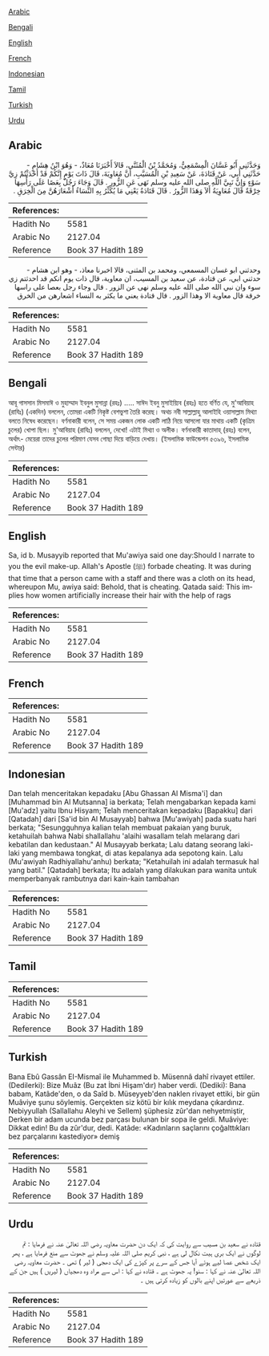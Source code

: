 [Arabic](#arabic)

[Bengali](#bengali)

[English](#english)

[French](#french)

[Indonesian](#indonesian)

[Tamil](#tamil)

[Turkish](#turkish)

[Urdu](#urdu)

## Arabic


<div dir="rtl" lang="ar" style={{fontSize:'larger',backgroundColor:'#f8f9fa',padding:20}}>
وَحَدَّثَنِي أَبُو غَسَّانَ الْمِسْمَعِيُّ، وَمُحَمَّدُ بْنُ الْمُثَنَّى، قَالاَ أَخْبَرَنَا مُعَاذٌ، - وَهُوَ ابْنُ هِشَامٍ - حَدَّثَنِي أَبِي، عَنْ قَتَادَةَ، عَنْ سَعِيدِ بْنِ الْمُسَيَّبِ، أَنَّ مُعَاوِيَةَ، قَالَ ذَاتَ يَوْمٍ إِنَّكُمْ قَدْ أَحْدَثْتُمْ زِيَّ سَوْءٍ وَإِنَّ نَبِيَّ اللَّهِ صلى الله عليه وسلم نَهَى عَنِ الزُّورِ ‏.‏ قَالَ وَجَاءَ رَجُلٌ بِعَصًا عَلَى رَأْسِهَا خِرْقَةٌ قَالَ مُعَاوِيَةُ أَلاَ وَهَذَا الزُّورُ ‏.‏ قَالَ قَتَادَةُ يَعْنِي مَا يُكَثِّرُ بِهِ النِّسَاءُ أَشْعَارَهُنَّ مِنَ الْخِرَقِ ‏.‏
</div>
<div style={{backgroundColor:'#f8f9fa',padding:20, marginBottom: 10}}><table> <thead> <tr> <th>References:</th> <th></th> </tr> </thead> <tbody><tr><td>Hadith No</td><td>5581</td></tr><tr><td>Arabic No</td><td>2127.04</td></tr><tr><td>Reference</td><td>Book 37 Hadith 189</td></tr></tbody></table></div>


<div dir="rtl" lang="ar" style={{fontSize:'larger',backgroundColor:'#f8f9fa',padding:20}}>
وحدثني ابو غسان المسمعي، ومحمد بن المثنى، قالا اخبرنا معاذ، - وهو ابن هشام - حدثني ابي، عن قتادة، عن سعيد بن المسيب، ان معاوية، قال ذات يوم انكم قد احدثتم زي سوء وان نبي الله صلى الله عليه وسلم نهى عن الزور . قال وجاء رجل بعصا على راسها خرقة قال معاوية الا وهذا الزور . قال قتادة يعني ما يكثر به النساء اشعارهن من الخرق
</div>
<div style={{backgroundColor:'#f8f9fa',padding:20, marginBottom: 10}}><table> <thead> <tr> <th>References:</th> <th></th> </tr> </thead> <tbody><tr><td>Hadith No</td><td>5581</td></tr><tr><td>Arabic No</td><td>2127.04</td></tr><tr><td>Reference</td><td>Book 37 Hadith 189</td></tr></tbody></table></div>

## Bengali


<div dir="ltr" lang="bn" style={{fontSize:'larger',backgroundColor:'#f8f9fa',padding:20}}>
আবূ গাসসান মিসমাঈ ও মুহাম্মাদ ইবনুল মুসান্না (রহঃ) ..... সাঈদ ইবনু মুসাইয়্যিব (রহঃ) হতে বর্ণিত যে, মু'আবিয়াহ (রাযিঃ) (একদিন) বললেন, তোমরা একটি নিকৃষ্ট বেশভুশা তৈরি করেছ। অথচ নবী সাল্লাল্লাহু আলাইহি ওয়াসাল্লাম মিথ্যা বলতে নিষেধ করেছেন। বর্ণনাকারী বলেন, সে সময় একজন লোক একটি লাঠি নিয়ে আসলো যার মাথায় একটি (কৃত্রিম চুলের) খোপা ছিল। মু'আবিয়াহ (রাযিঃ) বললেন, দেখো! এটাই মিথ্যা ও অলীক। বর্ণনাকারী কাতাদাহ্ (রহঃ) বলেন, অর্থাৎ- মেয়েরা তাদের চুলের পরিমাণ যেসব গোছা দিয়ে বাড়িয়ে দেখায়। (ইসলামিক ফাউন্ডেশন ৫৩৯৬, ইসলামিক সেন্টার)
</div>
<div style={{backgroundColor:'#f8f9fa',padding:20, marginBottom: 10}}><table> <thead> <tr> <th>References:</th> <th></th> </tr> </thead> <tbody><tr><td>Hadith No</td><td>5581</td></tr><tr><td>Arabic No</td><td>2127.04</td></tr><tr><td>Reference</td><td>Book 37 Hadith 189</td></tr></tbody></table></div>

## English


<div dir="ltr" lang="en" style={{fontSize:'larger',backgroundColor:'#f8f9fa',padding:20}}>
Sa, id b. Musayyib reported that Mu'awiya said one day:Should I narrate to you the evil make-up. Allah's Apostle (ﷺ) forbade cheating. It was during that time that a person came with a staff and there was a cloth on its head, whereupon Mu, awiya said: Behold, that is cheating. Qatada said: This implies how women artificially increase their hair with the help of rags
</div>
<div style={{backgroundColor:'#f8f9fa',padding:20, marginBottom: 10}}><table> <thead> <tr> <th>References:</th> <th></th> </tr> </thead> <tbody><tr><td>Hadith No</td><td>5581</td></tr><tr><td>Arabic No</td><td>2127.04</td></tr><tr><td>Reference</td><td>Book 37 Hadith 189</td></tr></tbody></table></div>

## French


<div dir="ltr" lang="fr" style={{fontSize:'larger',backgroundColor:'#f8f9fa',padding:20}}>

</div>
<div style={{backgroundColor:'#f8f9fa',padding:20, marginBottom: 10}}><table> <thead> <tr> <th>References:</th> <th></th> </tr> </thead> <tbody><tr><td>Hadith No</td><td>5581</td></tr><tr><td>Arabic No</td><td>2127.04</td></tr><tr><td>Reference</td><td>Book 37 Hadith 189</td></tr></tbody></table></div>

## Indonesian


<div dir="ltr" lang="id" style={{fontSize:'larger',backgroundColor:'#f8f9fa',padding:20}}>
Dan telah menceritakan kepadaku [Abu Ghassan Al Misma'i] dan [Muhammad bin Al Mutsanna] ia berkata; Telah mengabarkan kepada kami [Mu'adz] yaitu Ibnu Hisyam; Telah menceritakan kepadaku [Bapakku] dari [Qatadah] dari [Sa'id bin Al Musayyab] bahwa [Mu'awiyah] pada suatu hari berkata; "Sesungguhnya kalian telah membuat pakaian yang buruk, ketahuilah bahwa Nabi shallallahu 'alaihi wasallam telah melarang dari kebatilan dan kedustaan." Al Musayyab berkata; Lalu datang seorang laki-laki yang membawa tongkat, di atas kepalanya ada sepotong kain. Lalu (Mu'awiyah Radhiyallahu'anhu) berkata; "Ketahuilah ini adalah termasuk hal yang batil." [Qatadah] berkata; Itu adalah yang dilakukan para wanita untuk memperbanyak rambutnya dari kain-kain tambahan
</div>
<div style={{backgroundColor:'#f8f9fa',padding:20, marginBottom: 10}}><table> <thead> <tr> <th>References:</th> <th></th> </tr> </thead> <tbody><tr><td>Hadith No</td><td>5581</td></tr><tr><td>Arabic No</td><td>2127.04</td></tr><tr><td>Reference</td><td>Book 37 Hadith 189</td></tr></tbody></table></div>

## Tamil


<div dir="ltr" lang="ta" style={{fontSize:'larger',backgroundColor:'#f8f9fa',padding:20}}>

</div>
<div style={{backgroundColor:'#f8f9fa',padding:20, marginBottom: 10}}><table> <thead> <tr> <th>References:</th> <th></th> </tr> </thead> <tbody><tr><td>Hadith No</td><td>5581</td></tr><tr><td>Arabic No</td><td>2127.04</td></tr><tr><td>Reference</td><td>Book 37 Hadith 189</td></tr></tbody></table></div>

## Turkish


<div dir="ltr" lang="tr" style={{fontSize:'larger',backgroundColor:'#f8f9fa',padding:20}}>
Bana Ebû Gassân EI-Mismaî ile Muhammed b. Müsennâ dahî rivayet ettiler. (Dedilerki): Bize Muâz (Bu zat İbni Hişam'dır) haber verdi. (Dediki): Bana babam, Katâde'den, o da Saîd b. Müseyyeb'den naklen rivayet ettiki, bir gün Muâviye şunu söylemiş. Gerçekten siz kötü bir kılık meydana çıkardınız. Nebiyyullah (Sallallahu Aleyhi ve Sellem) şüphesiz zûr'dan nehyetmiştir, Derken bir adam ucunda bez parçası bulunan bir sopa ile geldi. Muâviye: Dikkat edin! Bu da zûr'dur, dedi. Katâde: «Kadınların saçlarını çoğalttıkları bez parçalarını kastediyor» demiş
</div>
<div style={{backgroundColor:'#f8f9fa',padding:20, marginBottom: 10}}><table> <thead> <tr> <th>References:</th> <th></th> </tr> </thead> <tbody><tr><td>Hadith No</td><td>5581</td></tr><tr><td>Arabic No</td><td>2127.04</td></tr><tr><td>Reference</td><td>Book 37 Hadith 189</td></tr></tbody></table></div>

## Urdu


<div dir="rtl" lang="ur" style={{fontSize:'larger',backgroundColor:'#f8f9fa',padding:20}}>
قتادہ نے سعید بن مسیب سے روایت کی کہ ایک دن حضرت معاویہ رضی اللہ تعالیٰ عنہ نے فرمایا : تم لوگوں نے ایک بری ہیت نکال لی ہے ، نبی کریم صلی اللہ علیہ وسلم نے جھوٹ سے منع فرمایا ہے ، پھر ایک شخص عصا لیے ہوئے آیا جس کے سرے پر کپڑے کی ایک دھجی ( لیر ) تھی ۔ حضرت معاویہ رضی اللہ تعالیٰ عنہ نے کہا : سنو! یہ جھوٹ ہے ۔ قتادہ نے کہا : اس سے مراد وہ دھجیاں ( لیریں ) ہیں جن کے ذریعے سے عورتیں اپنے بالوں کو زیادہ کرتی ہیں ۔
</div>
<div style={{backgroundColor:'#f8f9fa',padding:20, marginBottom: 10}}><table> <thead> <tr> <th>References:</th> <th></th> </tr> </thead> <tbody><tr><td>Hadith No</td><td>5581</td></tr><tr><td>Arabic No</td><td>2127.04</td></tr><tr><td>Reference</td><td>Book 37 Hadith 189</td></tr></tbody></table></div>